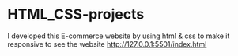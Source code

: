 # HTML_CSS-projects
I developed this E-commerce website by using html &amp; css to make it responsive to see the website http://127.0.0.1:5501/index.html
